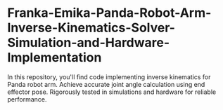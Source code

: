 # Franka-Emika-Panda-Robot-Arm-Inverse-Kinematics-Solver-Simulation-and-Hardware-Implementation
In this repository, you'll find code implementing inverse kinematics for Panda robot arm. Achieve accurate joint angle calculation using end effector pose. Rigorously tested in simulations and hardware for reliable performance.
